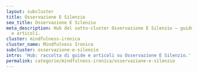```yaml
---
layout: subcluster
title: Osservazione E Silenzio
seo_title: Osservazione E Silenzio
meta_description: Hub del sotto-cluster Osservazione E Silenzio — guide essenziali
  e articoli.
cluster: mindfulness-ironica
cluster_name: Mindfulness Ironica
subcluster: osservazione-e-silenzio
intro: 'Hub: raccolta di guide e articoli su Osservazione E Silenzio.'
permalink: categorie/mindfulness-ironica/osservazione-e-silenzio
---
```


